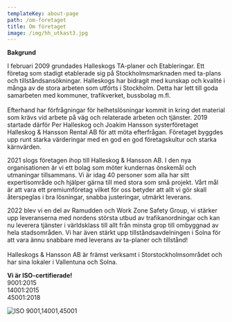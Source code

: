 ```yaml
---
templateKey: about-page
path: /om-foretaget
title: Om företaget
image: /img/hh_utkast3.jpg
---
```

**B﻿akgrund**

I februari 2009 grundades Halleskogs TA-planer och Etableringar. Ett företag som stadigt etablerade sig på Stockholmsmarknaden med ta-plans och tillståndsansökningar. Halleskogs har bidragit med kunskap och kvalité i många av de stora arbeten som utförts i Stockholm. Detta har lett till goda samarbeten med kommuner, trafikverket, bussbolag m.fl. \
\
Efterhand har förfrågningar för helhetslösningar kommit in kring det material som krävs vid arbete på väg och relaterade arbeten och tjänster. 2019 startade därför Per Halleskog och Joakim Hansson systerföretaget Halleskog & Hansson Rental AB för att möta efterfrågan. Företaget byggdes upp runt starka värderingar med en god en god företagskultur och starka kärnvärden.

2021 slogs företagen ihop till Halleskog & Hansson AB. I den nya organisationen är vi ett bolag som möter kundernas önskemål och utmaningar tillsammans. Vi är idag 40 personer som alla har sitt expertisområde och hjälper gärna till med stora som små projekt. Vårt mål är att vara ett premiumföretag vilket för oss betyder att allt vi gör skall återspeglas i bra lösningar, snabba justeringar, utmärkt leverans.

2﻿022 blev vi en del av Ramudden och Work Zone Safety Group, vi stärker upp leveranserna med nordens största utbud av trafikanordningar och kan nu leverera tjänster i världsklass till allt från minsta grop till ombyggnad av hela stadsområden. Vi har även stärkt upp tillståndsavdelningen i Solna för att vara ännu snabbare med leverans av ta-planer och tillstånd!\
\
Halleskogs & Hansson AB är främst verksamt i Storstockholmsområdet och har sina lokaler i Vallentuna och Solna.

**V﻿i är ISO-certifierade!**\
9001:2015\
1﻿4001:2015\
4﻿5001:2018

![ISO 9001,14001,45001](/img/iso-certifikat_halleskog-och-hansson-ab_2023.jpg "ISO-certifikat")